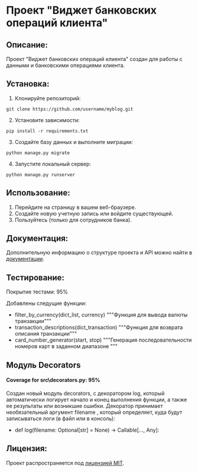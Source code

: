 # Проект "Виджет банковских операций клиента"

## Описание:

Проект "Виджет банковских операций клиента" создан для работы с данными и банковскими операциями клиента.

## Установка:

1. Клонируйте репозиторий:
```
git clone https://github.com/username/myblog.git
```

2. Установите зависимости:
```
pip install -r requirements.txt
```

3. Создайте базу данных и выполните миграции:
```
python manage.py migrate
```

4. Запустите локальный сервер:
```
python manage.py runserver
```
## Использование:

1. Перейдите на страницу в вашем веб-браузере.
2. Создайте новую учетную запись или войдите существующей.
3. Пользуйтесь (только для сотрудников банка).

## Документация:

Дополнительную информацию о структуре проекта и API можно найти в [документации](docs/README.md).

## Тестирование:
Покрытие тестами: 95%

Добавлены  следущие функции:
- filter_by_currency(dict_list, currency)
    """Функция для вывода валюты транзакции"""
- transaction_descriptions(dict_transaction)
    """Функция для возврата описания транзакции"""
- card_number_generator(start, stop)
    """Генерация последовательности номеров карт в заданном диапазоне """

## Модуль Decorators
#### Coverage for src\decorators.py: 95%
Создан новый модуль decorators, с декоратором log, который автоматически логирует начало и конец выполнения функции, а также ее результаты или возникшие ошибки.
Декоратор принимает необязательный аргумент filename , который определяет, куда будут записываться логи (в файл или в консоль):
- def log(filename: Optional[str] = None) -> Callable[..., Any]:



## Лицензия:

Проект распространяется под [лицензией MIT](LICENSE).